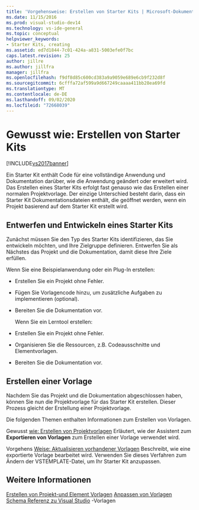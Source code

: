 ```yaml
---
title: 'Vorgehensweise: Erstellen von Starter Kits | Microsoft-Dokumentation'
ms.date: 11/15/2016
ms.prod: visual-studio-dev14
ms.technology: vs-ide-general
ms.topic: conceptual
helpviewer_keywords:
- Starter Kits, creating
ms.assetid: ed7d1844-7c01-424a-a831-5003efe0f7bc
caps.latest.revision: 25
author: jillre
ms.author: jillfra
manager: jillfra
ms.openlocfilehash: f9df8d85c600cd383a9a9059e689e6cb9f232d8f
ms.sourcegitcommit: 6cfffa72af599a9d667249caaaa411bb28ea69fd
ms.translationtype: MT
ms.contentlocale: de-DE
ms.lasthandoff: 09/02/2020
ms.locfileid: "72668039"
---
```

# <a name="how-to-create-starter-kits"></a>Gewusst wie: Erstellen von Starter Kits
[!INCLUDE[vs2017banner](../includes/vs2017banner.md)]

Ein Starter Kit enthält Code für eine vollständige Anwendung und Dokumentation darüber, wie die Anwendung geändert oder erweitert wird. Das Erstellen eines Starter Kits erfolgt fast genauso wie das Erstellen einer normalen Projektvorlage. Der einzige Unterschied besteht darin, dass ein Starter Kit Dokumentationsdateien enthält, die geöffnet werden, wenn ein Projekt basierend auf dem Starter Kit erstellt wird.

## <a name="designing-and-developing-a-starter-kit"></a>Entwerfen und Entwickeln eines Starter Kits
 Zunächst müssen Sie den Typ des Starter Kits identifizieren, das Sie entwickeln möchten, und Ihre Zielgruppe definieren. Entwerfen Sie als Nächstes das Projekt und die Dokumentation, damit diese Ihre Ziele erfüllen.

 Wenn Sie eine Beispielanwendung oder ein Plug-In erstellen:

- Erstellen Sie ein Projekt ohne Fehler.

- Fügen Sie Vorlagencode hinzu, um zusätzliche Aufgaben zu implementieren (optional).

- Bereiten Sie die Dokumentation vor.

  Wenn Sie ein Lerntool erstellen:

- Erstellen Sie ein Projekt ohne Fehler.

- Organisieren Sie die Ressourcen, z.B. Codeausschnitte und Elementvorlagen.

- Bereiten Sie die Dokumentation vor.

## <a name="creating-a-template"></a>Erstellen einer Vorlage
 Nachdem Sie das Projekt und die Dokumentation abgeschlossen haben, können Sie nun die Projektvorlage für das Starter Kit erstellen. Dieser Prozess gleicht der Erstellung einer Projektvorlage.

 Die folgenden Themen enthalten Informationen zum Erstellen von Vorlagen.

 Gewusst [wie: Erstellen von Projektvorlagen](../ide/how-to-create-project-templates.md) Erläutert, wie der Assistent zum **Exportieren von Vorlagen** zum Erstellen einer Vorlage verwendet wird.

 Vorgehens [Weise: Aktualisieren vorhandener Vorlagen](../ide/how-to-update-existing-templates.md) Beschreibt, wie eine exportierte Vorlage bearbeitet wird. Verwenden Sie dieses Verfahren zum Ändern der VSTEMPLATE-Datei, um Ihr Starter Kit anzupassen.

## <a name="see-also"></a>Weitere Informationen
 [Erstellen von Projekt-und Element Vorlagen](../ide/creating-project-and-item-templates.md) [Anpassen von Vorlagen](../ide/customizing-project-and-item-templates.md) [Schema Referenz zu Visual Studio](../extensibility/visual-studio-template-schema-reference.md) -Vorlagen
